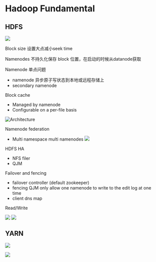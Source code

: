 # Hadoop Fundamental

## HDFS

![](https://hadoop.apache.org/docs/r1.2.1/images/hdfsarchitecture.gif)

Block size 设置大点减小seek time

Namenodes 不持久化保存 block 位置，在启动的时候从datanode获取

Namenode 单点问题
- namenode 异步原子写状态到本地或远程存储上
- secondary namenode

Block cache
- Managed by namenode
- Configurable on a per-file basis

![Architecture](https://hadoop.apache.org/docs/r2.4.1/hadoop-project-dist/hadoop-hdfs/images/caching.png)

Namenode federation
- Multi namespace multi namenodes
![](https://hadoop.apache.org/docs/current/hadoop-project-dist/hadoop-hdfs/images/federation.gif)

HDFS HA
- NFS filer
- QJM

Failover and fencing
- failover controller (default zookeeper)
- fencing QJM only allow one namenode to write to the edit log at one time
- client dns map

Read/Write

![](http://ww3.sinaimg.cn/large/7cc66542jw1f0f2kxusx9j20sj0hvgp3.jpg)
![](http://ww4.sinaimg.cn/large/7cc66542jw1f0f2k6mp4hj20sh0jradz.jpg)

## YARN
![](http://ww1.sinaimg.cn/large/7cc66542jw1f0f82u71fvj20sl0b0gn6.jpg)

![](http://ww2.sinaimg.cn/large/7cc66542jw1f0f85nau2xj20k50jbq5k.jpg)